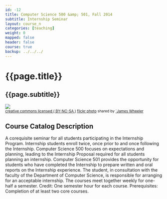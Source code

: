 ```yaml
---
id: -12 
title: Computer Science 500 &amp; 501, Fall 2014 
subtitle: Internship Seminar
layout: course_n
categories: [teaching]
weight: 0
mapped: false
header: false 
course: true
backup: ../../../
---
```


# {{page.title}}

## {{page.subtitle}}

<a title="The Other Direction" href="http://flickr.com/photos/james_wheeler/7854384384"><img class="img-responsive-tight" src="http://farm9.static.flickr.com/8443/7854384384_487de9f244_z.jpg" /></a><br /><small><a href="http://creativecommons.org/licenses/by-nc-sa/2.0/">creative commons licensed ( BY-NC-SA )</a> <a title="The Other Direction" href="http://flickr.com/photos/james_wheeler/7854384384">flickr photo</a> shared by <a href="http://flickr.com/people/james_wheeler">`James Wheeler</a></small>

## Course Catalog Description

A corequisite seminar for all students participating in the Internship Program.
Internship students enroll twice, once prior to and once following the
Internship. Computer Science 500 focuses on expectations and planning, leading
to the Internship Proposal required for all students planning an internship.
Computer Science 501 provides the opportunity for students who have completed
the Internship to prepare written and oral reports on the Internship
experience. The student, in consultation with the faculty of the Department of
Computer Science, is responsible for arranging for an acceptable internship.
The courses meet together weekly for one-half a semester. Credit: One semester
hour for each course. Prerequisites: Completion of at least two core courses.


